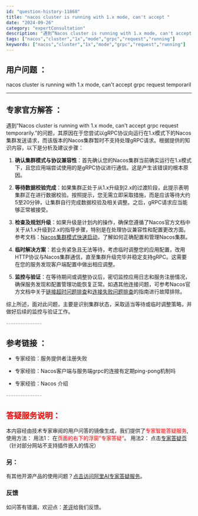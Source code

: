 ```yaml
---
id: "question-history-11868"
title: "nacos cluster is running with 1.x mode, can't accept "
date: "2024-09-26"
category: "expertConsultation"
description: "遇到“Nacos cluster is running with 1.x mode, can't accept grpc request temporarily.”的问题，其原因在于您尝试以gRPC协议向运行在1.x模式下的Nacos集群发送请求，而该版本的Nacos集群暂时不支持处理gRPC请求。"
tags: ["nacos","cluster","1x","mode","grpc","request","running"]
keywords: ["nacos","cluster","1x","mode","grpc","request","running"]
---
```


## 用户问题 ： 
 nacos cluster is running with 1.x mode, can't accept grpc request temporaril  

---------------
## 专家官方解答 ：

遇到“Nacos cluster is running with 1.x mode, can't accept grpc request temporarily.”的问题，其原因在于您尝试以gRPC协议向运行在1.x模式下的Nacos集群发送请求，而该版本的Nacos集群暂时不支持处理gRPC请求。根据提供的知识内容，以下是分析及建议步骤：

1. **确认集群模式与协议兼容性**：首先确认您的Nacos集群当前确实运行在1.x模式下，且您应用端尝试使用的是gRPC协议进行通信。这是产生该错误的根本原因。

2. **等待数据校验完成**：如果集群正处于从1.x升级到2.x的过渡阶段，此提示表明集群正在进行数据校验。按照提示，您无需立即采取措施，而是应该等待大约5至20分钟，让集群自行完成数据校验及相关调整。之后，gRPC请求应当能够正常被接受。

3. **检查及规划升级**：如果升级是计划内的操作，确保您遵循了Nacos官方文档中关于从1.x升级到2.x的指导步骤，特别是在处理协议兼容性和配置更改方面。参考文档：[Nacos集群模式快速启动](https://nacos.io/docs/latest/guide/admin/cluster-mode-quick-start/)，了解如何正确配置和管理Nacos集群。

4. **临时解决方案**：若业务紧急且无法等待，考虑临时调整您的应用配置，改用HTTP协议与Nacos集群通信，直至集群升级完毕并稳定支持gRPC。这需要在您的服务发现客户端配置中做出相应调整。

5. **监控与验证**：在等待期间或调整协议后，密切监控应用日志和服务注册情况，确保服务发现和配置管理功能恢复正常。如遇其他连接问题，可参考Nacos官方文档中关于[链接超时问题排查](https://aliyuque.antfin.com/ozb6sn/nacos-opensource/kzc8nbuxwbpnxn5w)和[连接失败问题排查](https://aliyuque.antfin.com/ozb6sn/nacos-opensource/rlweywdok5rwnqt0)的指南进行故障排除。

综上所述，面对此问题，主要是识别集群状态，采取适当等待或临时调整策略，并做好后续的监控与验证工作。


<font color="#949494">---------------</font> 


## 参考链接 ：

* 专家经验：服务提供者注册失败 
 
 * 专家经验：Nacos客户端与服务端grpc的连接有定期ping-pong机制吗 
 
 * 专家经验：Nacos 介绍 


 <font color="#949494">---------------</font> 
 


## <font color="#FF0000">答疑服务说明：</font> 

本内容经由技术专家审阅的用户问答的镜像生成，我们提供了<font color="#FF0000">专家智能答疑服务</font>,使用方法：
用法1： 在<font color="#FF0000">页面的右下的浮窗”专家答疑“</font>。
用法2： 点击[专家答疑页](https://answer.opensource.alibaba.com/docs/intro)（针对部分网站不支持插件嵌入的情况）
### 另：


有其他开源产品的使用问题？[点击访问阿里AI专家答疑服务](https://answer.opensource.alibaba.com/docs/intro)。
### 反馈
如问答有错漏，欢迎点：[差评](https://ai.nacos.io/user/feedbackByEnhancerGradePOJOID?enhancerGradePOJOId=13832)给我们反馈。
